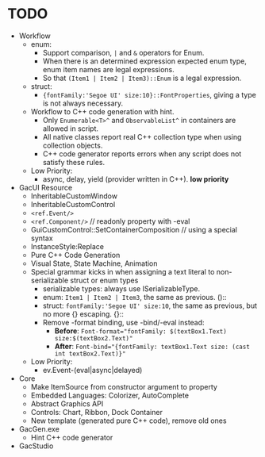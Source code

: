 # TODO

* Workflow
    * enum:
        * Support comparison, `|` and `&` operators for Enum.
        * When there is an determined expression expected enum type, enum item names are legal expressions.
        * So that `(Item1 | Item2 | Item3)::Enum` is a legal expression.
    * struct:
        * `{fontFamily:'Segoe UI' size:10}::FontProperties`, giving a type is not always necessary.
    * Workflow to C++ code generation with hint.
        * Only `Enumerable<T>^` and `ObservableList^` in containers are allowed in script.
        * All native classes report real C++ collection type when using collection objects.
        * C++ code generator reports errors when any script does not satisfy these rules.
    * Low Priority:
        * async, delay, yield (provider written in C++). **low priority**
* GacUI Resource
    * InheritableCustomWindow
    * InheritableCustomControl
    * `<ref.Event/>`
    * `<ref.Component/>` // readonly property with -eval
    * GuiCustomControl::SetContainerComposition // using a special syntax
    * InstanceStyle:Replace
    * Pure C++ Code Generation
    * Visual State, State Machine, Animation
    * Special grammar kicks in when assigning a text literal to non-serializable struct or enum types
        * serializable types: always use ISerializableType.
        * enum: `Item1 | Item2 | Item3`, the same as previous. (<text>)::<type>
        * struct: `fontFamily:'Segoe UI' size:10`, the same as previous, but no more {} escaping. {<text>}::<type>
        * Remove -format binding, use -bind/-eval instead:
            * **Before**: `Font-format="fontFamily: $(textBox1.Text) size:$(textBox2.Text)"`
            * **After**: `Font-bind="{fontFamily: textBox1.Text size: (cast int textBox2.Text)}"`
    * Low Priority:
        * ev.Event-(eval|async|delayed)
* Core
    * Make ItemSource from constructor argument to property
    * Embedded Languages: Colorizer, AutoComplete
    * Abstract Graphics API
    * Controls: Chart, Ribbon, Dock Container
    * New template (generated pure C++ code), remove old ones
* GacGen.exe
    * Hint C++ code generator
* GacStudio
